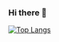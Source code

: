 ### Hi there 👋

[![Top Langs](https://github-readme-stats.vercel.app/api/top-langs/?username=yelleyy&layout=compact&theme=shades-of-purple)](https://github.com/yelleyy/github-readme-stats)

<!--
**Yelleyy/yelleyy** is a ✨ _special_ ✨ repository because its `README.md` (this file) appears on your GitHub profile.

Here are some ideas to get you started:

- 🔭 I’m currently working on ...
- 🌱 I’m currently learning ...
- 👯 I’m looking to collaborate on ...
- 🤔 I’m looking for help with ...
- 💬 Ask me about ...
- 📫 How to reach me: ...
- 😄 Pronouns: ...
- ⚡ Fun fact: ...
-->
